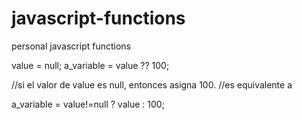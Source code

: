 # javascript-functions
personal javascript functions

value = null;
a_variable = value ?? 100;

//si el valor de value es null, entonces asigna 100.
//es equivalente a 



a_variable = value!=null ? value : 100;
